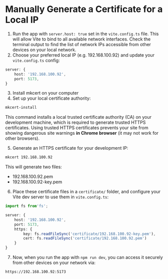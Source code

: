 # Manually Generate a Certificate for a Local IP

1. Run the app with `server.host: true` set in the `vite.config.ts` file. This will allow Vite to bind to all available network interfaces. Check the terminal output to find the list of network IPs accessible from other devices on your local network.
2. Choose your preferred local IP (e.g. 192.168.100.92) and update your `vite.config.ts` config:

```ts
server: {
    host: '192.168.100.92',
    port: 5173,
}
```

3. Install mkcert on your computer
4. Set up your local certificate authority:

```bash
mkcert-install
```

This command installs a local trusted certificate authority (CA) on your development machine, which is required to generate trusted HTTPS certificates. Using trusted HTTPS certificates prevents your site from showing dangerous site warnings **in Chrome browser** (it may not work for other browsers).

5. Generate an HTTPS certificate for your development IP:

```bash
mkcert 192.168.100.92
```

This will generate two files:

* 192.168.100.92.pem
* 192.168.100.92-key.pem

6. Place these certificate files in a `certificate/` folder, and configure your Vite dev server to use them in `vite.config.ts`:

```ts
import fs from'fs';

server: {
    host: '192.168.100.92',
    port: 5173,
    https: {
        key: fs.readFileSync('certificate/192.168.100.92-key.pem'),
        cert: fs.readFileSync('certificate/192.168.100.92.pem')
    }
}
```

7. Now, when you run the app with `npm run dev`, you can access it securely from other devices on your network via:

```bash
https://192.168.100.92:5173
```
